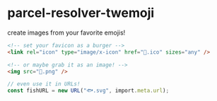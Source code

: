# parcel-resolver-twemoji

create images from your favorite emojis!

```html
<!-- set your favicon as a burger -->
<link rel="icon" type="image/x-icon" href="🍔.ico" sizes="any" />

<!-- or maybe grab it as an image! -->
<img src="🚀.png" />
```

```ts
// even use it in URLs!
const fishURL = new URL("🐟.svg", import.meta.url);
```
